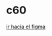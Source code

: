 # c60
[ir hacia el figma](https://www.figma.com/file/ljzpyoA2LmrPG3nRNfXhoQ/Untitled?type=design&node-id=0:1&mode=design&t=Hwsx92y0kxKzlXhs-1)
